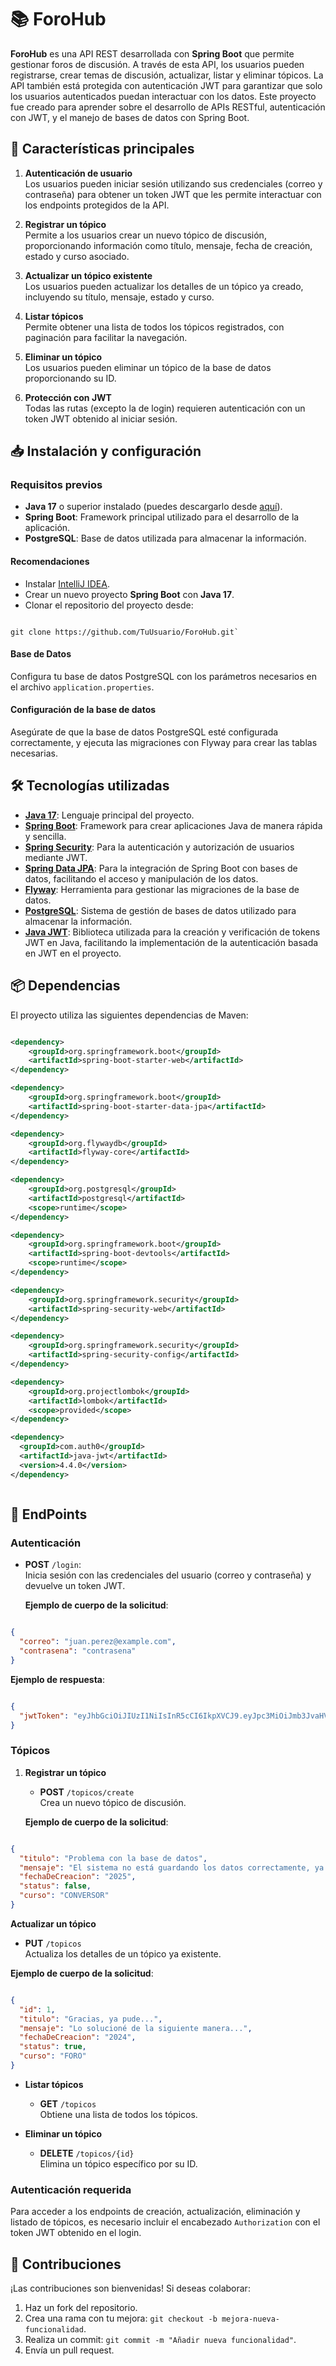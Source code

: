 # 📚 **ForoHub**

**ForoHub** es una API REST desarrollada con **Spring Boot** que permite gestionar foros de discusión. A través de esta API, los usuarios pueden registrarse, crear temas de discusión, actualizar, listar y eliminar tópicos. La API también está protegida con autenticación JWT para garantizar que solo los usuarios autenticados puedan interactuar con los datos. Este proyecto fue creado para aprender sobre el desarrollo de APIs RESTful, autenticación con JWT, y el manejo de bases de datos con Spring Boot.

## 🚀 **Características principales**

1. **Autenticación de usuario**  
    Los usuarios pueden iniciar sesión utilizando sus credenciales (correo y contraseña) para obtener un token JWT que les permite interactuar con los endpoints protegidos de la API.
    
2. **Registrar un tópico**  
    Permite a los usuarios crear un nuevo tópico de discusión, proporcionando información como título, mensaje, fecha de creación, estado y curso asociado.
    
3. **Actualizar un tópico existente**  
    Los usuarios pueden actualizar los detalles de un tópico ya creado, incluyendo su título, mensaje, estado y curso.
    
4. **Listar tópicos**  
    Permite obtener una lista de todos los tópicos registrados, con paginación para facilitar la navegación.
    
5. **Eliminar un tópico**  
    Los usuarios pueden eliminar un tópico de la base de datos proporcionando su ID.
    
6. **Protección con JWT**  
    Todas las rutas (excepto la de login) requieren autenticación con un token JWT obtenido al iniciar sesión.

## 📥 **Instalación y configuración**

### **Requisitos previos**

- **Java 17** o superior instalado (puedes descargarlo desde [aquí](https://www.oracle.com/java/technologies/javase/jdk17-archive-downloads.html)).
- **Spring Boot**: Framework principal utilizado para el desarrollo de la aplicación.
- **PostgreSQL**: Base de datos utilizada para almacenar la información.

#### **Recomendaciones**

- Instalar [IntelliJ IDEA](https://www.jetbrains.com/idea/download/?section=windows).
- Crear un nuevo proyecto **Spring Boot** con **Java 17**.
- Clonar el repositorio del proyecto desde:

```git

git clone https://github.com/TuUsuario/ForoHub.git`

```


#### **Base de Datos**

Configura tu base de datos PostgreSQL con los parámetros necesarios en el archivo `application.properties`.

#### **Configuración de la base de datos**

Asegúrate de que la base de datos PostgreSQL esté configurada correctamente, y ejecuta las migraciones con Flyway para crear las tablas necesarias.

## 🛠️ **Tecnologías utilizadas**

- [**Java 17**](https://www.oracle.com/java/technologies/javase/jdk17-archive-downloads.html): Lenguaje principal del proyecto.
- [**Spring Boot**](https://spring.io/projects/spring-boot): Framework para crear aplicaciones Java de manera rápida y sencilla.
- [**Spring Security**](https://spring.io/projects/spring-security): Para la autenticación y autorización de usuarios mediante JWT.
- [**Spring Data JPA**](https://spring.io/projects/spring-data-jpa): Para la integración de Spring Boot con bases de datos, facilitando el acceso y manipulación de los datos.
- [**Flyway**](https://flywaydb.org/): Herramienta para gestionar las migraciones de la base de datos.
- [**PostgreSQL**](https://www.postgresql.org/): Sistema de gestión de bases de datos utilizado para almacenar la información.
- [**Java JWT**](https://github.com/auth0/java-jwt): Biblioteca utilizada para la creación y verificación de tokens JWT en Java, facilitando la implementación de la autenticación basada en JWT en el proyecto.


## 📦 **Dependencias**

El proyecto utiliza las siguientes dependencias de Maven:

```xml

<dependency>
    <groupId>org.springframework.boot</groupId>
    <artifactId>spring-boot-starter-web</artifactId>
</dependency>

<dependency>
    <groupId>org.springframework.boot</groupId>
    <artifactId>spring-boot-starter-data-jpa</artifactId>
</dependency>

<dependency>
    <groupId>org.flywaydb</groupId>
    <artifactId>flyway-core</artifactId>
</dependency>

<dependency>
    <groupId>org.postgresql</groupId>
    <artifactId>postgresql</artifactId>
    <scope>runtime</scope>
</dependency>

<dependency>
    <groupId>org.springframework.boot</groupId>
    <artifactId>spring-boot-devtools</artifactId>
    <scope>runtime</scope>
</dependency>

<dependency>
    <groupId>org.springframework.security</groupId>
    <artifactId>spring-security-web</artifactId>
</dependency>

<dependency>
    <groupId>org.springframework.security</groupId>
    <artifactId>spring-security-config</artifactId>
</dependency>

<dependency>
    <groupId>org.projectlombok</groupId>
    <artifactId>lombok</artifactId>
    <scope>provided</scope>
</dependency>

<dependency>
  <groupId>com.auth0</groupId>
  <artifactId>java-jwt</artifactId>
  <version>4.4.0</version>
</dependency>



```


## 📜 **EndPoints**

### **Autenticación**

- **POST** `/login`:  
    Inicia sesión con las credenciales del usuario (correo y contraseña) y devuelve un token JWT.
    
    **Ejemplo de cuerpo de la solicitud**:

```json

{
  "correo": "juan.perez@example.com",
  "contrasena": "contrasena"
}


```

**Ejemplo de respuesta**:

```json

{
  "jwtToken": "eyJhbGciOiJIUzI1NiIsInR5cCI6IkpXVCJ9.eyJpc3MiOiJmb3JvaHViIiwic3ViIjoianVhbi5wZXJlekBleGFtcGxlLmNvbSIsImlkIjoxLCJleHAiOjE3MzczNTc3NTJ9.AcU4_MLHNbSHacZRYl5wrjvDS1VDYh6u0Tptb9FnzUY"
}


```

### **Tópicos**

1. **Registrar un tópico**
    
    - **POST** `/topicos/create`  
        Crea un nuevo tópico de discusión.
    
    **Ejemplo de cuerpo de la solicitud**:

```json

{
  "titulo": "Problema con la base de datos",
  "mensaje": "El sistema no está guardando los datos correctamente, ya revisé la conexión y los parámetros.",
  "fechaDeCreacion": "2025",
  "status": false,
  "curso": "CONVERSOR"
}

```

**Actualizar un tópico**

- **PUT** `/topicos`  
    Actualiza los detalles de un tópico ya existente.

**Ejemplo de cuerpo de la solicitud**:

```json

{
  "id": 1,
  "titulo": "Gracias, ya pude...",
  "mensaje": "Lo solucioné de la siguiente manera...",
  "fechaDeCreacion": "2024",
  "status": true,
  "curso": "FORO"
}

```

- **Listar tópicos**
    
    - **GET** `/topicos`  
        Obtiene una lista de todos los tópicos.
- **Eliminar un tópico**
    
    - **DELETE** `/topicos/{id}`  
        Elimina un tópico específico por su ID.

### **Autenticación requerida**

Para acceder a los endpoints de creación, actualización, eliminación y listado de tópicos, es necesario incluir el encabezado `Authorization` con el token JWT obtenido en el login.

## 🤝 **Contribuciones**

¡Las contribuciones son bienvenidas! Si deseas colaborar:

1. Haz un fork del repositorio.
2. Crea una rama con tu mejora: `git checkout -b mejora-nueva-funcionalidad`.
3. Realiza un commit: `git commit -m "Añadir nueva funcionalidad"`.
4. Envía un pull request.
